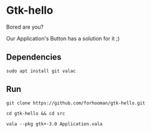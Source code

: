 # Gtk-hello

Bored are you? 

Our Application's Button has a solution for it ;)

## Dependencies

```
sudo apt install git valac

```

## Run

```
git clone https://github.com/forhooman/gtk-hello.git
```
```
cd gtk-hello && cd src
```
```
vala --pkg gtk+-3.0 Application.vala
```
